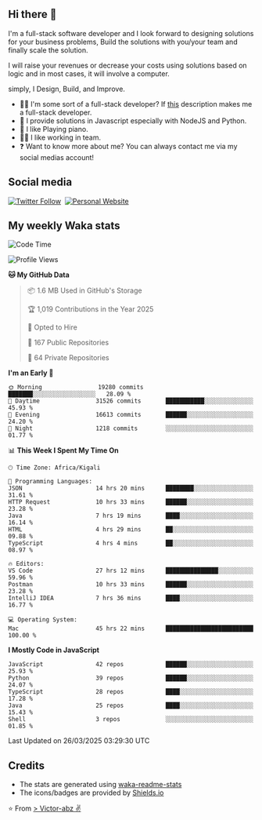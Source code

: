 ## Hi there 👋
I'm a full-stack software developer and I look forward to designing solutions for your business problems, Build the solutions with you/your team and finally scale the solution.

I will raise your revenues or decrease your costs using solutions based on logic and in most cases, it will involve a computer.

simply, I Design, Build, and Improve.

- 👨‍💻 I'm some sort of a full-stack developer? If [this](https://www.w3schools.com/whatis/whatis_fullstack.asp) description makes me a full-stack developer.
- 🌱 I provide solutions in Javascript especially with NodeJS and Python. 
- 🎹 I like Playing piano.
- 👯‍♀️ I like working in team.
- ❓ Want to know more about me? You can always contact me via my social medias account!

## Social media
[![Twitter Follow](https://img.shields.io/twitter/follow/vicky_abz?color=%231DA1F2&label=Twitter&style=for-the-badge&logo=twitter&logoColor=ffffff)](https://twitter.com/vicky_abz)
‎‎ [![Personal Website](https://img.shields.io/static/v1?label=visit&message=victor-abz.com&color=%235F021F&style=for-the-badge)](https://victor-abz.com/)

## My weekly Waka stats
<!--START_SECTION:waka-->
![Code Time](http://img.shields.io/badge/Code%20Time-1%2C342%20hrs%2030%20mins-blue)

![Profile Views](http://img.shields.io/badge/Profile%20Views-1-blue)

**🐱 My GitHub Data** 

> 📦 1.6 MB Used in GitHub's Storage 
 > 
> 🏆 1,019 Contributions in the Year 2025
 > 
> 💼 Opted to Hire
 > 
> 📜 167 Public Repositories 
 > 
> 🔑 64 Private Repositories 
 > 
**I'm an Early 🐤** 

```text
🌞 Morning                19280 commits       ███████░░░░░░░░░░░░░░░░░░   28.09 % 
🌆 Daytime                31526 commits       ███████████░░░░░░░░░░░░░░   45.93 % 
🌃 Evening                16613 commits       ██████░░░░░░░░░░░░░░░░░░░   24.20 % 
🌙 Night                  1218 commits        ░░░░░░░░░░░░░░░░░░░░░░░░░   01.77 % 
```


📊 **This Week I Spent My Time On** 

```text
🕑︎ Time Zone: Africa/Kigali

💬 Programming Languages: 
JSON                     14 hrs 20 mins      ████████░░░░░░░░░░░░░░░░░   31.61 % 
HTTP Request             10 hrs 33 mins      ██████░░░░░░░░░░░░░░░░░░░   23.28 % 
Java                     7 hrs 19 mins       ████░░░░░░░░░░░░░░░░░░░░░   16.14 % 
HTML                     4 hrs 29 mins       ██░░░░░░░░░░░░░░░░░░░░░░░   09.88 % 
TypeScript               4 hrs 4 mins        ██░░░░░░░░░░░░░░░░░░░░░░░   08.97 % 

🔥 Editors: 
VS Code                  27 hrs 12 mins      ███████████████░░░░░░░░░░   59.96 % 
Postman                  10 hrs 33 mins      ██████░░░░░░░░░░░░░░░░░░░   23.28 % 
IntelliJ IDEA            7 hrs 36 mins       ████░░░░░░░░░░░░░░░░░░░░░   16.77 % 

💻 Operating System: 
Mac                      45 hrs 22 mins      █████████████████████████   100.00 % 
```

**I Mostly Code in JavaScript** 

```text
JavaScript               42 repos            ██████░░░░░░░░░░░░░░░░░░░   25.93 % 
Python                   39 repos            ██████░░░░░░░░░░░░░░░░░░░   24.07 % 
TypeScript               28 repos            ████░░░░░░░░░░░░░░░░░░░░░   17.28 % 
Java                     25 repos            ████░░░░░░░░░░░░░░░░░░░░░   15.43 % 
Shell                    3 repos             ░░░░░░░░░░░░░░░░░░░░░░░░░   01.85 % 
```




 Last Updated on 26/03/2025 03:29:30 UTC
<!--END_SECTION:waka-->

## Credits
- The stats are generated using [waka-readme-stats](https://github.com/anmol098/waka-readme-stats)
- The icons/badges are provided by [Shields.io](https://shields.io/)

⭐️ From [> Victor-abz ✌](https://victor-abz.com/)
